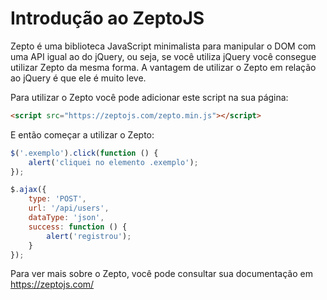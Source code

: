 # Introdução ao ZeptoJS

Zepto é uma biblioteca JavaScript minimalista para manipular o DOM com uma API igual ao do jQuery, ou seja, se você utiliza jQuery você consegue utilizar Zepto da mesma forma. A vantagem de utilizar o Zepto em relação ao jQuery é que ele é muito leve.

Para utilizar o Zepto você pode adicionar este script na sua página:

```html
<script src="https://zeptojs.com/zepto.min.js"></script>
```

E então começar a utilizar o Zepto:

```js
$('.exemplo').click(function () {
    alert('cliquei no elemento .exemplo');
});

$.ajax({
    type: 'POST',
    url: '/api/users',
    dataType: 'json',
    success: function () {
        alert('registrou');
    }
});
```

Para ver mais sobre o Zepto, você pode consultar sua documentação em https://zeptojs.com/